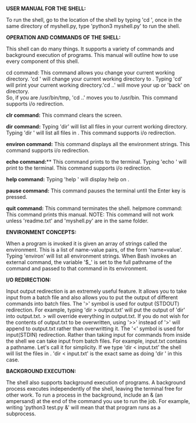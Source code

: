 **USER MANUAL FOR THE SHELL:**

To run the shell, go to the location of the shell by typing 'cd <pathname>', once in the same directory of myshell.py, type
'python3 myshell.py' to run the shell.

**OPERATION AND COMMANDS OF THE SHELL:**

This shell can do many things. It supports a variety of commands and background execution of programs. This manual will outline
how to use every component of this shell. 

cd command: This command allows you change your current working directory. 'cd <pathname>' will change your current working 
directory to <pathname>. Typing 'cd' will print your current working directory.'cd ..' will move your up or 'back' on directory.  
So, if you are /usr/bin/tmp, 'cd ..' moves you to /usr/bin. This command supports i/o redirection.

**clr command:** This command clears the screen.

**dir command:** Typing 'dir' will list all files in your current working directory. Typing 'dir <pathname>' will list all files
in <pathname>. This command supports i/o redirection. 

**environ command:** This command displays all the environment strings. This command supports i/o redirection. 

**echo command:**** This command prints to the terminal. Typing 'echo <string>' will print <string> to the terminal. This command 
supports i/o redirection.

**help command:** Typing 'help <command>' will display help on <command>.

**pause command:** This command pauses the terminal until the Enter key is pressed. 

**quit command:** This command terminates the shell. 
helpmore command: This command prints this manual. 
NOTE: This command will not work unless 'readme.txt' and 'myshell.py' are in the same folder.

**ENVIRONMENT CONCEPTS:**

When a program is invoked it is given an array of strings called the environment. This is a list of name-value pairs, of 
the form 'name=value'. Typing 'environ' will list all environment strings. When Bash invokes an external command, the variable 
'$_' is set to the full pathname of the command and passed to that command in its environment.

**I/O REDIRECTION:**

Input output redirection is an extremely useful feature. It allows you to take input from a batch file and also allows you to 
put the output of different commands into batch files. 
The '>' symbol is used for output (STDOUT) redirection. For example, 
typing 'dir > output.txt' will put the output of 'dir' into output.txt. > will override everything in output.txt. If you do
not wish for the contents of output.txt to be overwritten, using '>>' instead of '>' will append to output.txt rather than
overwritting it.
The '<' symbol is used for input(STDIN) redirection. Rather than taking input for commands from inside the shell we can
take input from batch files. For example, input.txt contains a pathname. Let's call it <pathname> for simplicity. If we
type 'dir < input.txt' the shell will list the files in <pathname>. 'dir < input.txt' is the exact same as doing 
'dir <pathname>' in this case.

**BACKGROUND EXECUTION:**

The shell also supports background execution of programs. A background process executes independently of the shell, leaving the 
terminal free for other work. To run a process in the background, include an & (an ampersand) at the end of the command you use 
to run the job. For example, writing 'python3 test.py &' will mean that that program runs as a subprocess. 
